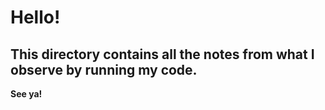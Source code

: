 Hello!
======

## This directory contains all the notes from what I observe by running my code.

**See ya!**
